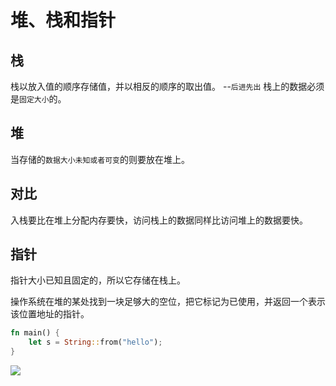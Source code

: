 # 堆、栈和指针

## 栈
栈以放入值的顺序存储值，并以相反的顺序的取出值。     --`后进先出`
栈上的数据必须是`固定大小`的。

## 堆
当存储的`数据大小未知或者可变`的则要放在堆上。

## 对比
入栈要比在堆上分配内存要快，访问栈上的数据同样比访问堆上的数据要快。

## 指针
指针大小已知且固定的，所以它存储在栈上。

操作系统在堆的某处找到一块足够大的空位，把它标记为已使用，并返回一个表示该位置地址的指针。
```rust
fn main() {
    let s = String::from("hello");
}
```
![](https://jack1.oss-cn-shanghai.aliyuncs.com/img/20210315220741.png)